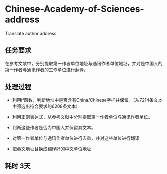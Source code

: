 # Chinese-Academy-of-Sciences-address
Translate author address

## 任务要求

在参考文献中，分别提取第一作者单位地址与通讯作者单位地址，并对是中国人的第一作者与通讯作者的工作单位进行翻译。

## 处理过程

- 利用if函数，判断地址中是否含有China/Chinese字样并保留。（从7214条文本中筛选出符合要求的6208条文本）

- 利用正则表达式，从参考文献中分别提取第一作者单位与通讯作者单位。

- 判断这些作者是否为中国人并保留其文本。

- 对第一作者单位与通讯作者单位进行去重，并对这些单位进行翻译

- 把英文地址替换成翻译好的中文单位地址

## 耗时 3天
